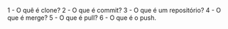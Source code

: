 1 - O quê é clone?
2 - O que é commit?
3 - O que é um repositório?
4 - O que é merge?
5 - O que é pull?
6 - O que é o push.
